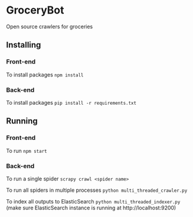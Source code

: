 # GroceryBot

Open source crawlers for groceries

## Installing

### Front-end

To install packages `npm install`

### Back-end

To install packages `pip install -r requirements.txt`

## Running

### Front-end

To run `npm start`

### Back-end

To run a single spider `scrapy crawl <spider name>`

To run all spiders in multiple processes `python multi_threaded_crawler.py`

To index all outputs to ElasticSearch `python multi_threaded_indexer.py` (make sure ElasticSearch instance is running at http://localhost:9200)